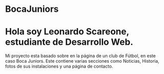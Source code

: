 # BocaJuniors

<h1>Hola soy Leonardo Scareone, estudiante de Desarrollo Web.</h1>

<p>Mi proyecto esta basado sobre en la página de un club de Fútbol, en este caso Boca Juniors. Este contiene varias secciones como Noticias, Historia, fotos de sus instalaciones y una página de contacto.</p>
